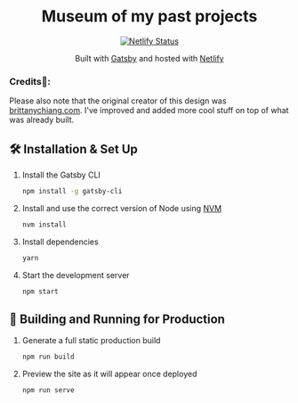 <h1 align="center">
  Museum of my past projects
</h1>
<p align="center">
  <a href="https://app.netlify.com/sites/meghamgarg/deploys" target="_blank">
    <img src="https://api.netlify.com/api/v1/badges/0ac14488-7759-4c6a-b5e5-56c2cdce12cf/deploy-status" alt="Netlify Status" />
  </a>
</p>
<p align="center">
  Built with <a href="https://www.gatsbyjs.org/" target="_blank">Gatsby</a> and hosted with <a href="https://www.netlify.com/" target="_blank">Netlify</a>
</p>

### Credits🚨:
Please also note that the original creator of this design was [brittanychiang.com](https://brittanychiang.com).
I've improved and added more cool stuff on top of what was already built.

## 🛠 Installation & Set Up
1. Install the Gatsby CLI

   ```sh
   npm install -g gatsby-cli
   ```
2. Install and use the correct version of Node using [NVM](https://github.com/nvm-sh/nvm)
   ```sh
   nvm install
   ```
3. Install dependencies
   ```sh
   yarn
   ```
4. Start the development server
   ```sh
   npm start
   ```
   
## 🚀 Building and Running for Production
1. Generate a full static production build
   ```sh
   npm run build
   ```
2. Preview the site as it will appear once deployed
   ```sh
   npm run serve
   ```
